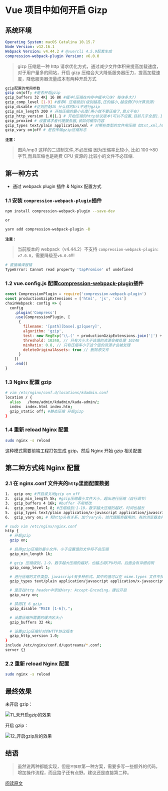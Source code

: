 <!--
 * @Description: 前端工程化文件
 * @Author: xiehuaqiang
 * @FilePath: /kaka-blog/src/docs/kaka/blogs/Vue项目中如何开启Gizp.md
 * @Date: 2021-03-03 17:55:59
 * @LastEditTime: 2021-08-24 17:03:15
-->

# Vue 项目中如何开启 Gizp

## 系统环境

```yaml
Operating System: macOS Catalina 10.15.7
Node Version: v12.16.1
Webpack Version: v4.44.2 # @vue/cli 4.5.9配套生成
compression-webpack-plugin Version: v6.0.0
```

> gizp 压缩是一种 http 请求优化方式，通过减少文件体积来提高加载速度，对于用户量多的网站，开启 gizp 压缩会大大降低服务器压力，提高加载速度，降低服务器流量成本有两种开启方式

```bash
gzip配置的常用参数
gzip on|off; #是否开启gzip
gzip_buffers 32 4K| 16 8K #缓冲(压缩在内存中缓冲几块? 每块多大?)
gzip_comp_level [1-9] #推荐6 压缩级别(级别越高,压的越小,越浪费CPU计算资源)
gzip_disable #正则匹配UA 什么样的Uri不进行gzip
gzip_min_length 200 # 开始压缩的最小长度(再小就不要压缩了,意义不在)
gzip_http_version 1.0|1.1 # 开始压缩的http协议版本(可以不设置,目前几乎全是1.1协议)
gzip_proxied # 设置请求者代理服务器,该如何缓存内容
gzip_types text/plain application/xml # 对哪些类型的文件用压缩 如txt,xml,html ,css
gzip_vary on|off # 是否传输gzip压缩标志
```

**`注意：`**

> 图片/mp3 这样的二进制文件,不必压缩 因为压缩率比较小, 比如 100->80 字节,而且压缩也是耗费 CPU 资源的.比较小的文件不必压缩.

## 第一种方式

- 通过 webpack plugin 插件 & Nginx 配置方式

### 1.1 安装 `compression-webpack-plugin`插件

```bash
npm install compression-webpack-plugin --save-dev

or

yarn add compression-webpack-plugin -D
```

**`注意：`**

> 当前版本的 webpack（v4.44.2）不支持 `compression-webpack-plugin: v7.0.0`，需要降级至`v6.0.0`!!!

```bash
# 直接编译报错
TypeError: Cannot read property 'tapPromise' of undefined
```

### 1.2 vue.config.js 配置[compression-webpack-plugin](https://github.com/webpack-contrib/compression-webpack-plugin)插件

```js
const CompressionPlugin = require('compression-webpack-plugin')
const productionGzipExtensions = ['html', 'js', 'css']
chainWebpack: config => {
  config
    .plugin('Compress')
    .use(CompressionPlugin, [
      {
        filename: '[path][base].gz[query]',
        algorithm: 'gzip',
        test: new RegExp('\\.(' + productionGzipExtensions.join('|') + ')$'),
        threshold: 10240, // 只有大小大于该值的资源会被处理 10240
        minRatio: 0.8, // 只有压缩率小于这个值的资源才会被处理
        deleteOriginalAssets: true // 删除原文件
      }
    ])
    .end()
}
```

### 1.3 Nginx 配置 gzip

```bash
# vim /etc/nginx/conf.d/locations/kdadmin.conf
location / {
  alias   /home/admin/kdadmin/kada-admin/;
  index  index.html index.htm;
  gzip_static off; #静态压缩 开启gizp
}
```

### 1.4 重新 reload Nginx 配置

```bash
sudo nginx -s reload
```

这种模式需要前端工程打包生成 gzip，然后 Nginx 开始 gzip 相关配置

## 第二种方式纯 Nginx 配置

### 2.1 在 nginx.conf 文件夹的`http`里面配置数据

```bash
1.  gzip on; #开启或关闭gzip on off
2.  gzip_min_length 5k; #gzip压缩最小文件大小，超出进行压缩（自行调节）
3.  gzip_buffers 4 16k; #buffer 不用修改
4.  gzip_comp_level 8; #压缩级别:1-10，数字越大压缩的越好，时间也越长
5.  gzip_types text/plain application/x-javascript application/javascript text/css application/xml text/javascript application/x-httpd-php image/jpeg image/gif image/png; #  压缩文件类型
6.  gzip_vary on; # 和http头有关系，加个vary头，给代理服务器用的，有的浏览器支持压缩，有的不支持，所以避免浪费不支持的也压缩，所以根据客户端的HTTP头来判断，是否需要压缩
```

```bash
# sudo vim /etc/nginx/nginx.conf
http {
  # 开启gzip
  gzip on;

  # 启用gzip压缩的最小文件，小于设置值的文件将不会压缩
  gzip_min_length 1k;

  # gzip 压缩级别，1-9，数字越大压缩的越好，也越占用CPU时间，后面会有详细说明
  gzip_comp_level 1;

  # 进行压缩的文件类型。javascript有多种形式。其中的值可以在 mime.types 文件中找到。
  gzip_types text/plain application/javascript application/x-javascript text/css application/xml text/javascript application/x-httpd-php image/jpeg image/gif image/png application/vnd.ms-fontobject font/ttf font/opentype font/x-woff image/svg+xml;

  # 是否在http header中添加Vary: Accept-Encoding，建议开启
  gzip_vary on;

  # 禁用IE 6 gzip
  gzip_disable "MSIE [1-6]\.";

  # 设置压缩所需要的缓冲区大小
  gzip_buffers 32 4k;

  # 设置gzip压缩针对的HTTP协议版本
  gzip_http_version 1.0;
}
include /etc/nginx/conf.d/upstreams/*.conf;
server {}
```

### 2.2 重新 reload Nginx 配置

```bash
sudo nginx -s reload
```

## 最终效果

未开启 gzip：

<!-- ![11_未开启gzip的效果](https://raw.githubusercontent.com/Popxie/kaka-img-repo/master/img/daily-notes/11_未开启gzip的效果.jpeg) -->

![11_未开启gzip的效果](https://user-images.githubusercontent.com/24952644/130588968-37863f19-8d97-43bb-9542-040740db43cd.jpeg)

开启 gzip：

<!-- ![12_开启gzip后的效果](https://raw.githubusercontent.com/Popxie/kaka-img-repo/master/img/daily-notes/12_开启gzip后的效果.jpeg) -->

![12_开启gzip后的效果](https://user-images.githubusercontent.com/24952644/130588975-babfbea4-c467-491e-b616-a1766c984e29.jpeg)

## 结语

> 虽然说两种都能实现，但是`不推荐`第一种方案，需要多写一些额外的代码，增加操作流程，而且路子还有点野。建议还是直接第二种。

[阅读原文](https://www.yuque.com/fanyanshi/wtlemm/ggiwq9)
